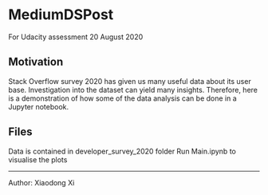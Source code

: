 # MediumDSPost
For Udacity assessment 20 August 2020

## Motivation
Stack Overflow survey 2020 has given us many useful data about its user base. Investigation into the dataset can yield many insights. Therefore, here is a demonstration of how some of the data analysis can be done in a Jupyter notebook.

## Files

Data is contained in developer_survey_2020 folder
Run Main.ipynb to visualise the plots

---
Author: Xiaodong Xi